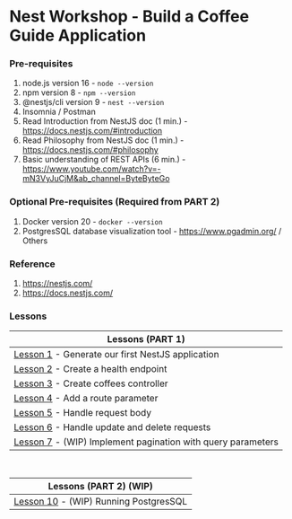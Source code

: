 # Nest Workshop - Build a Coffee Guide Application

### Pre-requisites

1. node.js version 16 - `node --version`
2. npm version 8 - `npm --version`
3. @nestjs/cli version 9 - `nest --version`
4. Insomnia / Postman
5. Read Introduction from NestJS doc (1 min.) - https://docs.nestjs.com/#introduction
6. Read Philosophy from NestJS doc (1 min.) - https://docs.nestjs.com/#philosophy
7. Basic understanding of REST APIs (6 min.) - https://www.youtube.com/watch?v=-mN3VyJuCjM&ab_channel=ByteByteGo

### Optional Pre-requisites (Required from PART 2)

1. Docker version 20 - `docker --version`
2. PostgresSQL database visualization tool - https://www.pgadmin.org/ / Others

### Reference

1. https://nestjs.com/
2. https://docs.nestjs.com/

### Lessons

| Lessons (PART 1)                                                                      |
|---------------------------------------------------------------------------------------|
| [Lesson 1](docs/Lesson1/LESSON.md) - Generate our first NestJS application            |
| [Lesson 2](docs/Lesson2/LESSON.md) - Create a health endpoint                         |
| [Lesson 3](docs/Lesson3/LESSON.md) - Create coffees controller                        |
| [Lesson 4](docs/Lesson4/LESSON.md) - Add a route parameter                            |
| [Lesson 5](docs/Lesson5/LESSON.md) - Handle request body                              |
| [Lesson 6](docs/Lesson6/LESSON.md) - Handle update and delete requests                |
| [Lesson 7](docs/Lesson7/LESSON.md) - (WIP) Implement pagination with query parameters |

<br>

| Lessons (PART 2) (WIP)                                           |
|------------------------------------------------------------------|
| [Lesson 10](docs/Lesson10/LESSON.md) - (WIP) Running PostgresSQL |

